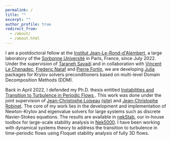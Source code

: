 ```yaml
---
permalink: /
title: ""
excerpt: ""
author_profile: true
redirect_from: 
  - /about/
  - /about.html
---
```


I am a postdoctoral fellow at the [Institut Jean-Le-Rond-d'Alembert](http://www.dalembert.upmc.fr/ijlrda/), a large laboratory of the [Sorbonne Université](https://goo.gl/maps/DNvQgSaevBBmWtos7) in Paris, France, since July 2022. Under the supervision of [Taraneh Sayadi](https://www.researchgate.net/profile/Taraneh-Sayadi) and in collaboration with [Vincent Le Chenadec](https://www.researchgate.net/profile/Vincent-Le-Chenadec), [Frederic Nataf](https://www.researchgate.net/profile/Frederic-Nataf) and [Pierre Fortin](), we are developing [Julia](https://julialang.org/) packages for Krylov solvers preconditioners based on multi-level Domain Decomposition Methods (DDM).

Back in April 2022, I defended my Ph.D. thesis entitled [Instabilities and Transition to Turbulence in Periodic Flows
](https://www.researchgate.net/publication/362536309_Instabilities_and_transition_to_turbulence_in_periodic_flows). This work was done under the joint supervision of [Jean-Christophe Loiseau](https://www.researchgate.net/profile/Jean-Christophe-Loiseau) [(site)](https://loiseaujc.github.io/) and [Jean-Christophe Robinet](https://www.researchgate.net/profile/Jean-Christophe-Robinet). The core of my work lies in the development and implementation of Newton-Krylov and eigenvalue solvers for large systems such as discrete Navier-Stokes equations. The results are available in [nekStab](https://github.com/nekStab), our in-house toolbox for large-scale stability analysis in [Nek5000](https://github.com/Nek5000). I have been working with dynamical systems theory to address the transition to turbulence in time-periodic flows using Floquet stability analysis of fully 3D flows.

<!---

Research Activity
======

Transition to turbulence : Transition to turbulence is one of the most important unsolved problem in fluid dynamics. From an engineering point of view, turbulence may be beneficial (e.g. in mixing problems) or detrimental (e.g. in aerodynamics applications). In either case, a better understanding of the physical mechanisms causing the flow to transition to turbulence is needed. This increased understanding may then be used to try to promote or delay transition. In this context, part of my research is dedicated to understanding these mechanisms and predicting the onset of turbulence by using tools from dynamical system theory. In particular, we develop large-scale Newton-Krylov and eigenvalue solvers to perform stability analyses of fully three-dimensional flow configurations. This work has recently culminated in the development of nekStab, a user-friendly toolbox for the spectral element solver Nek5000. This toolbox will be released as open-source very shortly.
 --->
